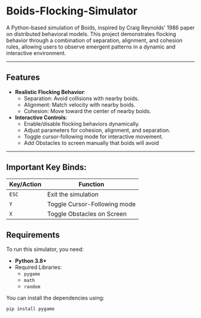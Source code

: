 # Boids-Flocking-Simulator

A Python-based simulation of Boids, inspired by Craig Reynolds' 1986 paper on distributed behavioral models. This project demonstrates flocking behavior through a combination of separation, alignment, and cohesion rules, allowing users to observe emergent patterns in a dynamic and interactive environment.

---

## Features

- **Realistic Flocking Behavior**:
  - Separation: Avoid collisions with nearby boids.
  - Alignment: Match velocity with nearby boids.
  - Cohesion: Move toward the center of nearby boids.
- **Interactive Controls**:
  - Enable/disable flocking behaviors dynamically.
  - Adjust parameters for cohesion, alignment, and separation.
  - Toggle cursor-following mode for interactive movement.
  - Add Obstacles to screen manually that boids will avoid

---

## Important Key Binds:

| Key/Action        | Function                             |
|-------------------|--------------------------------------|
| `ESC`             | Exit the simulation                  |
| `Y`               | Toggle Cursor-Following mode         |
| `X`               | Toggle Obstacles on Screen           |


## Requirements

To run this simulator, you need:

- **Python 3.8+**
- Required Libraries:
  - `pygame`
  - `math`
  - `random`

You can install the dependencies using:
```bash
pip install pygame
```
